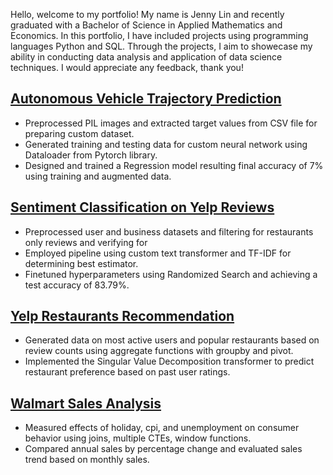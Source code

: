 Hello, welcome to my portfolio! My name is Jenny Lin and recently graduated with a Bachelor of Science in Applied Mathematics and Economics. In this portfolio, I have included projects using programming languages Python and SQL. Through the projects, I aim to showecase my ability in conducting data analysis and application of data science techniques. I would appreciate any feedback, thank you!

## [Autonomous Vehicle Trajectory Prediction](https://github.com/jxlinnn/jxlinnn.github.io/tree/3e21906c027e1fee7ffe6c8c1e4bb8a9552a1996/Autonomous%20Vehicle%20Trajectory%20Prediction)
* Preprocessed PIL images and extracted target values from CSV file for preparing custom dataset.
* Generated training and testing data for custom neural network using Dataloader from Pytorch library. 
* Designed and trained a Regression model resulting final accuracy of 7% using training and augmented data. 

## [Sentiment Classification on Yelp Reviews](https://github.com/jxlinnn/jxlinnn.github.io/tree/3e21906c027e1fee7ffe6c8c1e4bb8a9552a1996/Sentiment%20Classification)
* Preprocessed user and business datasets and filtering for restaurants only reviews and verifying for 
* Employed pipeline using custom text transformer and TF-IDF for determining best estimator.
* Finetuned hyperparameters using Randomized Search and achieving a test accuracy of 83.79%.

## [Yelp Restaurants Recommendation](https://github.com/jxlinnn/jxlinnn.github.io/tree/3b7bbb0ada183835dcc6842fa6ca23131809b005/Yelp%20Restaurant%20Recommendation)
  * Generated data on most active users and popular restaurants based on review counts using aggregate functions with groupby and pivot.
  * Implemented the Singular Value Decomposition transformer to predict restaurant preference based on past user ratings.

## [Walmart Sales Analysis](https://github.com/jxlinnn/jxlinnn.github.io/tree/3e21906c027e1fee7ffe6c8c1e4bb8a9552a1996/Walmart%20Sales)
* Measured effects of holiday, cpi, and unemployment on consumer behavior using joins, multiple CTEs, window functions.
* Compared annual sales by percentage change and evaluated sales trend based on monthly sales. 

